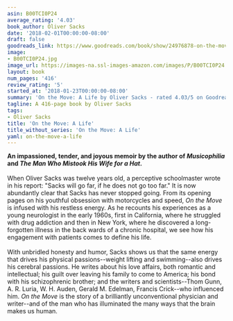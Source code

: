 ```yaml
---
asin: B00TCI0P24
average_rating: '4.03'
book_author: Oliver Sacks
date: '2018-02-01T00:00:00-08:00'
draft: false
goodreads_link: https://www.goodreads.com/book/show/24976878-on-the-move
image:
- B00TCI0P24.jpg
image_url: https://images-na.ssl-images-amazon.com/images/P/B00TCI0P24.01._SCLZZZZZZZ.jpg
layout: book
num_pages: '416'
review_rating: '5'
started_at: '2018-01-23T00:00:00-08:00'
summary: 'On the Move: A Life by Oliver Sacks - rated 4.03/5 on Goodreads'
tagline: A 416-page book by Oliver Sacks
tags:
- Oliver Sacks
title: 'On the Move: A Life'
title_without_series: 'On the Move: A Life'
yaml: on-the-move-a-life
---
```


<b>An impassioned, tender, and joyous memoir by the author of <i>Musicophilia</i> and <i>The Man Who Mistook His Wife for a Hat</i>.</b> <br /><br />When Oliver Sacks was twelve years old, a perceptive schoolmaster wrote in his report: "Sacks will go far, if he does not go too far." It is now abundantly clear that Sacks has never stopped going. From its opening pages on his youthful obsession with motorcycles and speed, <i>On the Move</i> is infused with his restless energy. As he recounts his experiences as a young neurologist in the early 1960s, first in California, where he struggled with drug addiction and then in New York, where he discovered a long-forgotten illness in the back wards of a chronic hospital, we see how his engagement with patients comes to define his life.<br /><br />With unbridled honesty and humor, Sacks shows us that the same energy that drives his physical passions--weight lifting and swimming--also drives his cerebral passions. He writes about his love affairs, both romantic and intellectual; his guilt over leaving his family to come to America; his bond with his schizophrenic brother; and the writers and scientists--Thom Gunn, A. R. Luria, W. H. Auden, Gerald M. Edelman, Francis Crick--who influenced him. <i>On the Move</i> is the story of a brilliantly unconventional physician and writer--and of the man who has illuminated the many ways that the brain makes us human.